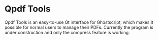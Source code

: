 # Qpdf Tools

  Qpdf Tools is an easy-to-use Qt interface for Ghostscript, which makes it possible for normal users to manage their PDFs.
Currently the program is under construction and only the compress feature is working.
